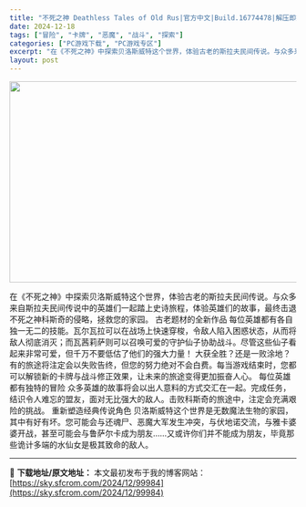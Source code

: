 ```yaml
---
title: "不死之神 Deathless Tales of Old Rus|官方中文|Build.16774478|解压即撸|"
date: 2024-12-18
tags: ["冒险", "卡牌", "恶魔", "战斗", "探索"]
categories: ["PC游戏下载", "PC游戏专区"]
excerpt: "在《不死之神》中探索贝洛斯威特这个世界，体验古老的斯拉夫民间传说。与众多来自斯拉夫民间传说中的英雄们一起踏上史诗旅程，体验英雄们的故事，最终击退不死之神科斯奇的侵略，拯救您的家园。 古老题材的全新作品 每位英雄都有各自独一无二的技能。瓦尔瓦拉可以在战场上快速穿梭，令敌人陷入困惑状态，从而将敌人彻底消&hellip;"
layout: post
---
```


<img class="aligncenter size-full wp-image-99975" src="https://sky.sfcrom.com/wp-content/uploads/2024/12/2024121809492224.webp" alt="" width="616" height="353" />

在《不死之神》中探索贝洛斯威特这个世界，体验古老的斯拉夫民间传说。与众多来自斯拉夫民间传说中的英雄们一起踏上史诗旅程，体验英雄们的故事，最终击退不死之神科斯奇的侵略，拯救您的家园。
古老题材的全新作品
每位英雄都有各自独一无二的技能。瓦尔瓦拉可以在战场上快速穿梭，令敌人陷入困惑状态，从而将敌人彻底消灭；而瓦茜莉萨则可以召唤可爱的守护仙子协助战斗。尽管这些仙子看起来非常可爱，但千万不要低估了他们的强大力量！
大获全胜？还是一败涂地？
有的旅途将注定会以失败告终，但您的努力绝对不会白费。每当游戏结束时，您都可以解锁新的卡牌与战斗修正效果，让未来的旅途变得更加振奋人心。
每位英雄都有独特的冒险
众多英雄的故事将会以出人意料的方式交汇在一起。完成任务，结识令人难忘的盟友，面对无比强大的敌人。击败科斯奇的旅途中，注定会充满艰险的挑战。
重新塑造经典传说角色
贝洛斯威特这个世界是无数魔法生物的家园，其中有好有坏。您可能会与还魂尸、恶魔大军发生冲突，与伏地诺交流，与雅卡婆婆开战，甚至可能会与鲁萨尔卡成为朋友……又或许你们并不能成为朋友，毕竟那些诡计多端的水仙女是极其致命的敌人。

---
📖 **下载地址/原文地址：** 本文最初发布于我的博客网站：[https://sky.sfcrom.com/2024/12/99984](https://sky.sfcrom.com/2024/12/99984)

